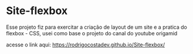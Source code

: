# Site-flexbox
 Esse projeto fiz para exercitar a criação de layout de um site e a pratica do flexbox - CSS, 
 usei como base o projeto do canal do youtube origamid

 acesse o link aqui: https://rodrigocostadev.github.io/Site-flexbox/
